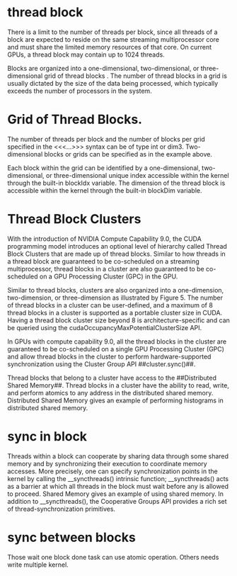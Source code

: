 # thread block 
There is a limit to the number of threads per block, since all threads of a block are expected to reside on the same streaming multiprocessor core and must share the limited memory resources of that core. On current GPUs, a thread block may contain up to 1024 threads.

Blocks are organized into a one-dimensional, two-dimensional, or three-dimensional grid of thread blocks . The number of thread blocks in a grid is usually dictated by the size of the data being processed, which typically exceeds the number of processors in the system.

# Grid of Thread Blocks.

The number of threads per block and the number of blocks per grid specified in the <<<...>>> syntax can be of type int or dim3. Two-dimensional blocks or grids can be specified as in the example above.

Each block within the grid can be identified by a one-dimensional, two-dimensional, or three-dimensional unique index accessible within the kernel through the built-in blockIdx variable. The dimension of the thread block is accessible within the kernel through the built-in blockDim variable.

# Thread Block Clusters
With the introduction of NVIDIA Compute Capability 9.0, the CUDA programming model introduces an optional level of hierarchy called Thread Block Clusters that are made up of thread blocks. Similar to how threads in a thread block are guaranteed to be co-scheduled on a streaming multiprocessor, thread blocks in a cluster are also guaranteed to be co-scheduled on a GPU Processing Cluster (GPC) in the GPU.

Similar to thread blocks, clusters are also organized into a one-dimension, two-dimension, or three-dimension as illustrated by Figure 5. The number of thread blocks in a cluster can be user-defined, and a maximum of 8 thread blocks in a cluster is supported as a portable cluster size in CUDA. Having a thread block cluster size beyond 8 is architecture-specific and can be queried using the cudaOccupancyMaxPotentialClusterSize API.

In GPUs with compute capability 9.0, all the thread blocks in the cluster are guaranteed to be co-scheduled on a single GPU Processing Cluster (GPC) and allow thread blocks in the cluster to perform hardware-supported synchronization using the Cluster Group API ##cluster.sync()##.

Thread blocks that belong to a cluster have access to the ##Distributed Shared Memory##. Thread blocks in a cluster have the ability to read, write, and perform atomics to any address in the distributed shared memory. Distributed Shared Memory gives an example of performing histograms in distributed shared memory.

# sync in block
Threads within a block can cooperate by sharing data through some shared memory and by synchronizing their execution to coordinate memory accesses. More precisely, one can specify synchronization points in the kernel by calling the __syncthreads() intrinsic function; __syncthreads() acts as a barrier at which all threads in the block must wait before any is allowed to proceed. Shared Memory gives an example of using shared memory. In addition to __syncthreads(), the Cooperative Groups API provides a rich set of thread-synchronization primitives.

# sync between blocks

Those wait one block done task can use atomic operation. Others needs write multiple kernel.


